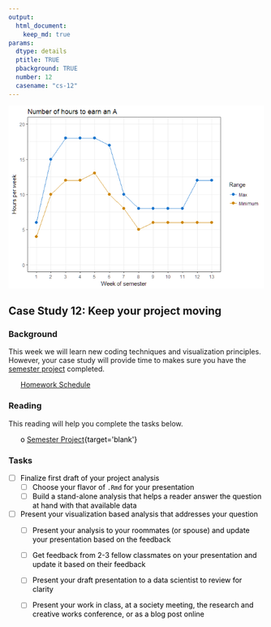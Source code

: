 ```yaml
---
output:  
  html_document:  
    keep_md: true  
params:
  dtype: details
  ptitle: TRUE
  pbackground: TRUE
  number: 12
  casename: "cs-12"
---
```





![](cs12_details_files/figure-html/unnamed-chunk-2-1.png)<!-- -->

## Case Study 12: Keep your project moving 
### Background 

This week we will learn new coding techniques and visualization principles.  However, your case study  will provide time to makes sure you have the [semester project](https://byuistats.github.io/M335/project.html) completed.

 * [Homework Schedule](../homework_schedule.html)






### Reading

This reading will help you complete the tasks below.

* o [Semester Project](https://byuistats.github.io/M335/project.html){target='blank'}


### Tasks


<style>
ul {
   color: black;
   list-style-type: none;
   list-style-position: outside;

}

</style>


* [ ] Finalize first draft of your project analysis
    * [ ] Choose your flavor of `.Rmd` for your presentation
    * [ ] Build a stand-alone analysis that helps a reader answer the question at hand with that available data
* [ ] Present your visualization based analysis that addresses your question
    * [ ] Present your analysis to your roommates (or spouse) and update your presentation based on the feedback
    * [ ] Get feedback from 2-3 fellow classmates on your presentation and update it based on their feedback
    * [ ] Present your draft presentation to a data scientist to review for clarity
    * [ ] Present your work in class, at a society meeting, the research and creative works conference, or as a blog post online









